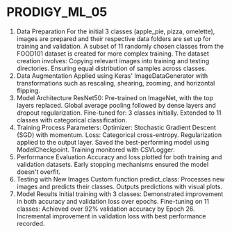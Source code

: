 # PRODIGY_ML_05
1. Data Preparation
For the initial 3 classes (apple_pie, pizza, omelette), images are prepared and their respective data folders are set up for training and validation.
A subset of 11 randomly chosen classes from the FOOD101 dataset is created for more complex training.
The dataset creation involves:
Copying relevant images into training and testing directories.
Ensuring equal distribution of samples across classes.
2. Data Augmentation
Applied using Keras' ImageDataGenerator with transformations such as rescaling, shearing, zooming, and horizontal flipping.
3. Model Architecture
ResNet50:
Pre-trained on ImageNet, with the top layers replaced.
Global average pooling followed by dense layers and dropout regularization.
Fine-tuned for:
3 classes initially.
Extended to 11 classes with categorical classification.
4. Training Process
Parameters:
Optimizer: Stochastic Gradient Descent (SGD) with momentum.
Loss: Categorical cross-entropy.
Regularization applied to the output layer.
Saved the best-performing model using ModelCheckpoint.
Training monitored with CSVLogger.
5. Performance Evaluation
Accuracy and loss plotted for both training and validation datasets.
Early stopping mechanisms ensured the model doesn't overfit.
6. Testing with New Images
Custom function predict_class:
Processes new images and predicts their classes.
Outputs predictions with visual plots.
7. Model Results
Initial training with 3 classes:
Demonstrated improvement in both accuracy and validation loss over epochs.
Fine-tuning on 11 classes:
Achieved over 92% validation accuracy by Epoch 26.
Incremental improvement in validation loss with best performance recorded.
